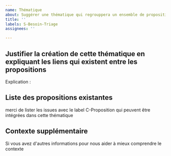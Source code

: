 ```yaml
---
name: Thématique
about: Suggérer une thématique qui regrouppera un ensemble de propositions
title: ''
labels: S-Besoin-Triage
assignees: ''

---
```


## Justifier la création de cette thématique en expliquant les liens qui existent entre les propositions

Explication :

## Liste des propositions existantes

merci de lister les issues avec le label C-Proposition qui peuvent être intégrées dans cette thématique

## Contexte supplémentaire

Si vous avez d'autres informations pour nous aider à mieux comprendre le contexte
